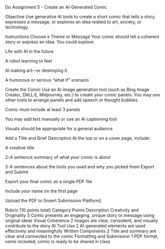 Do Assignment 5 - Create an AI-Generated Comic

Objective
Use generative AI tools to create a short comic that tells a story, expresses a message, or explores an idea related to art, society, or technology.

Instructions
Choose a Theme or Message
Your comic should tell a coherent story or express an idea. You could explore:

Life with AI in the future

A robot learning to feel

AI making art—or destroying it

A humorous or serious “what if” scenario

Create the Comic
Use an AI image generation tool (such as Bing Image Creator, DALL·E, Midjourney, etc.) to create your comic panels. You may use other tools to arrange panels and add speech or thought bubbles.

Comic must include at least 3 panels

You may add text manually or use an AI captioning tool

Visuals should be appropriate for a general audience

Add a Title and Brief Description
At the top or on a cover page, include:

A creative title

2–4 sentence summary of what your comic is about

3-4 sentences about the tools you used and why you picked them
Export and Submit

Export your final comic as a single PDF file

Include your name on the first page

Upload the PDF to [Insert Submission Platform]

Rubric (10 points total)
Category	Points	Description
Creativity and Originality	3	Comic presents an engaging, unique story or message using original ideas
Visual Coherence	2	Images are clear, consistent, and visually contribute to the story
AI Tool Use	2	AI-generated elements are used effectively and meaningfully
Written Components	2	Title and summary are clear and connected to the comic
Formatting and Submission	1	PDF format, name included, comic is ready to be shared in class